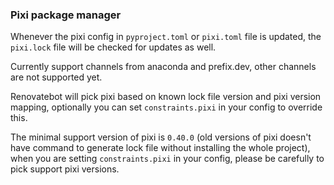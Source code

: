 ### Pixi package manager

Whenever the pixi config in `pyproject.toml` or `pixi.toml` file is updated, the `pixi.lock` file will be checked for updates as well.

Currently support channels from anaconda and prefix.dev, other channels are not supported yet.

Renovatebot will pick pixi based on known lock file version and pixi version mapping,
optionally you can set `constraints.pixi` in your config to override this.

The minimal support version of pixi is `0.40.0` (old versions of pixi doesn't have command to generate lock file without installing the whole project), when you are setting `constraints.pixi` in your config, please be carefully to pick support pixi versions.
